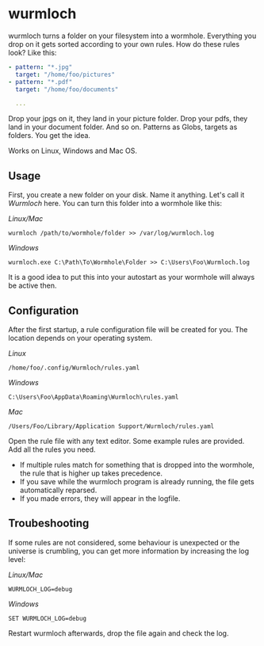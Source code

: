 # wurmloch

wurmloch turns a folder on your filesystem into a wormhole. Everything you drop on it gets sorted according to your own rules. How do these rules look? Like this:

```yaml
- pattern: "*.jpg"
  target: "/home/foo/pictures"
- pattern: "*.pdf"
  target: "/home/foo/documents"

  ...
```

Drop your jpgs on it, they land in your picture folder. Drop your pdfs, they land in your document folder. And so on. Patterns as Globs, targets as folders. You get the idea.

Works on Linux, Windows and Mac OS.

## Usage
 
First, you create a new folder on your disk. Name it anything. Let's call it _Wurmloch_ here. You can turn this folder into a wormhole like this:

_Linux/Mac_

`wurmloch /path/to/wormhole/folder >> /var/log/wurmloch.log`

_Windows_

`wurmloch.exe C:\Path\To\Wormhole\Folder >> C:\Users\Foo\Wurmloch.log`

It is a good idea to put this into your autostart as your wormhole will always be active then.

## Configuration

After the first startup, a rule configuration file will be created for you. The location depends on your operating system.

_Linux_

`/home/foo/.config/Wurmloch/rules.yaml`

_Windows_

`C:\Users\Foo\AppData\Roaming\Wurmloch\rules.yaml`

_Mac_

`/Users/Foo/Library/Application Support/Wurmloch/rules.yaml`

Open the rule file with any text editor. Some example rules are provided. Add all the rules you need.

- If multiple rules match for something that is dropped into the wormhole, the rule that is higher up takes precedence.
- If you save while the wurmloch program is already running, the file gets automatically reparsed.
- If you made errors, they will appear in the logfile.

## Troubeshooting

If some rules are not considered, some behaviour is unexpected or the universe is crumbling, you can get more information by increasing the log level:

_Linux/Mac_

`WURMLOCH_LOG=debug`

_Windows_

`SET WURMLOCH_LOG=debug`

Restart wurmloch afterwards, drop the file again and check the log.
